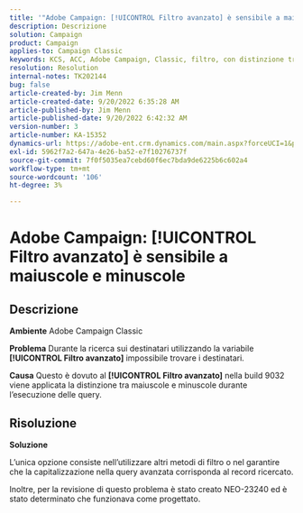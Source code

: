 ```yaml
---
title: '"Adobe Campaign: [!UICONTROL Filtro avanzato] è sensibile a maiuscole e minuscole'
description: Descrizione
solution: Campaign
product: Campaign
applies-to: Campaign Classic
keywords: KCS, ACC, Adobe Campaign, Classic, filtro, con distinzione tra maiuscole e minuscole, maiuscole, NEO-23240
resolution: Resolution
internal-notes: TK202144
bug: false
article-created-by: Jim Menn
article-created-date: 9/20/2022 6:35:28 AM
article-published-by: Jim Menn
article-published-date: 9/20/2022 6:42:32 AM
version-number: 3
article-number: KA-15352
dynamics-url: https://adobe-ent.crm.dynamics.com/main.aspx?forceUCI=1&pagetype=entityrecord&etn=knowledgearticle&id=83173d65-ae38-ed11-9db1-0022480866ad
exl-id: 5962f7a2-647a-4e26-ba52-e7f10276737f
source-git-commit: 7f0f5035ea7cebd60f6ec7bda9de6225b6c602a4
workflow-type: tm+mt
source-wordcount: '106'
ht-degree: 3%

---
```


# Adobe Campaign: [!UICONTROL Filtro avanzato] è sensibile a maiuscole e minuscole

## Descrizione


<b>Ambiente</b>
Adobe Campaign Classic

<b>Problema</b>
Durante la ricerca sui destinatari utilizzando la variabile <b>[!UICONTROL Filtro avanzato]</b> impossibile trovare i destinatari.

<b>Causa</b>
Questo è dovuto al <b>[!UICONTROL Filtro avanzato]</b> nella build 9032 viene applicata la distinzione tra maiuscole e minuscole durante l’esecuzione delle query.


## Risoluzione


<b>Soluzione</b>

L’unica opzione consiste nell’utilizzare altri metodi di filtro o nel garantire che la capitalizzazione nella query avanzata corrisponda al record ricercato.

Inoltre, per la revisione di questo problema è stato creato NEO-23240 ed è stato determinato che funzionava come progettato.
